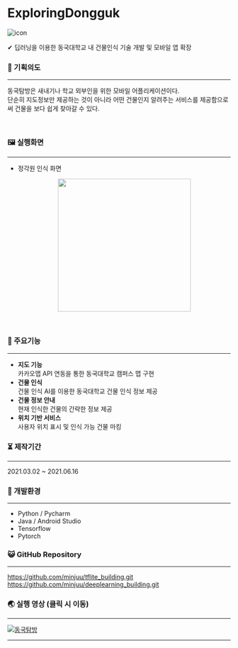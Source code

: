 # ExploringDongguk

![icon](https://user-images.githubusercontent.com/57933061/122952166-cf485780-d3b8-11eb-99f8-d0a3d6456923.png)

✔ 딥러닝을 이용한 동국대학교 내 건물인식 기술 개발 및 모바일 앱 확장


### 📄 기획의도

------



동국탐방은 새내기나 학교 외부인을 위한 모바일 어플리케이션이다.<br>
단순히 지도정보만 제공하는 것이 아니라 어떤 건물인지 알려주는 서비스를 제공함으로써 건물을 보다 쉽게 찾아갈 수 있다.


<br>

### 🖼 실행화면

------
- 정각원 인식 화면
  <p style="text-align: center;">
    <img src="https://user-images.githubusercontent.com/57933061/125449581-0c38e895-e8b4-431a-acdc-a3124a0d16af.gif" width="300" float = "center">
  </p>

<br>


### 🌷 주요기능

------

- **지도 기능**<br>카카오맵 API 연동을 통한 동국대학교 캠퍼스 맵 구현<br>
- **건물 인식**<br>건물 인식 AI를 이용한 동국대학교 건물 인식 정보 제공<br>
- **건물 정보 안내**<br>현재 인식한 건물의 간략한 정보 제공<br>
- **위치 기반 서비스**<br>사용자 위치 표시 및 인식 가능 건물 마킹<br>


### ⏳ 제작기간

------

2021.03.02 ~ 2021.06.16




### 💫 개발환경

------

- Python / Pycharm
- Java / Android Studio
- Tensorflow
- Pytorch



### 😺 GitHub Repository

------

https://github.com/minjuu/tflite_building.git<br>
https://github.com/minjuu/deeplearning_building.git


### 🌏 실행 영상 (클릭 시 이동)

------
[![동국탐방](http://img.youtube.com/vi/EqErHPd4NzU/0.jpg)](https://www.youtube.com/watch?v=EqErHPd4NzU) 

------


